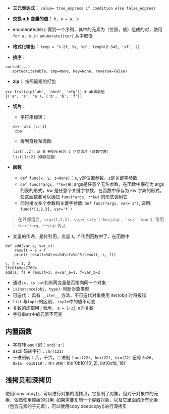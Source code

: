 - **三元表达式：** `value= true_express if condition else false_ecpress`

- **交换 a,b 变量的值：** `b, a = a, b`

- enumerate(iter): 得到一个序列，其中的元素为（位置，值）组成的对，使用 `for a, b in enumerate(iter)` 从中取值

- **格式化输出：** `temp = '%.2f, %s, %d'; temp%(2.342, 'sf', 2)`

- **排序：**
 ```
sorted(...)
    sorted(iterable, cmp=None, key=None, reverse=False)
```

- **zip：** 按照最短的打包
```
>>> list(zip('ab', 'abcd', 'efg')) # ab串最短
[('a', 'a', 'e'), ('b', 'b', 'f')]
```
- **切片：** 
  + 字符串翻转：
  ```
  >>> 'abc'[::-1]
  'cba'
  ```
  + 得到奇数和偶数: 
  ```
  list[::2]：从 0 开始步长为 2 正向切片（奇数位置）
  list[1::2]（偶数位置）
  ```

- **函数**
  * `def func(x, y, z=None)`：x, y是位置参数，z是关键字参数
  * `def func(*args, **kw)形`: args是任意个无名参数，在函数中保存为 args 列表的形式，kw 是任意个关键字参数，在函数中保存为 kw 字典的形式。任意函数都可以通过 `func(*args, **kw)` 的形式调用它
  * 同时接收多个参数和关键字参数: `def func(*args, var='z')`, 调用: `func(*[1,2,3], var='f')`

> 在外部组合，`arg=[1,2,3], sig={'city':'beijing', 'sex':'man'}`, 使用 `func(*arg, **sig)` 传入


- 变量的传递，是传引用，变量 s，f 传到函数中了，在函数中
```
def add(var_a, var_c):
    result = s + f
    print('result=%d\ns=%d\nf=%d'%(result, s, f))

s, f = 1, 2
7fc8f49ca7760e
add(s, f) # result=3, s=var_a=1, f=var_b=2
```
- 通过`is, is not`判断两变量是否指向同一个对象 
- `isinstance(obj, type)`: 判断对象类型
- 可迭代： 具有 `__iter__` 方法，不可迭代对象使用 iter(obj) 时将报错
- `list` 与`tuple`的区别， `tuple`中的值不可变
- 复数的虚部用 j 表示， `a = 1+2j`, a为复数
- 字符串str中的元素不可变

## 内置函数
- 字符转 ascii 码：`ord('a')`
- ascii 码转字符：`chr(121)`
- 十进制转：八，十六，二进制：`oct(22), hex(22), bin(22)` 记号 `0o26, 0x16, 0b10110'，转十进制：`int('0b10110',2), int(0xfd, 16)`

## 浅拷贝和深拷贝
使用copy.copy()，可以进行对象的浅拷贝，它复制了对象，但对于对象中的元素，依然使用原始的引用.
如果需要复制一个容器对象，以及它里面的所有元素（包含元素的子元素），可以使用copy.deepcopy()进行深拷贝
